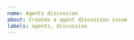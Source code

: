 ```yaml
---
name: Agents discussion
about: Creates a agent discussion issue
labels: agents, discussion
---
```


<!--
Once the discussion is at a s
-->